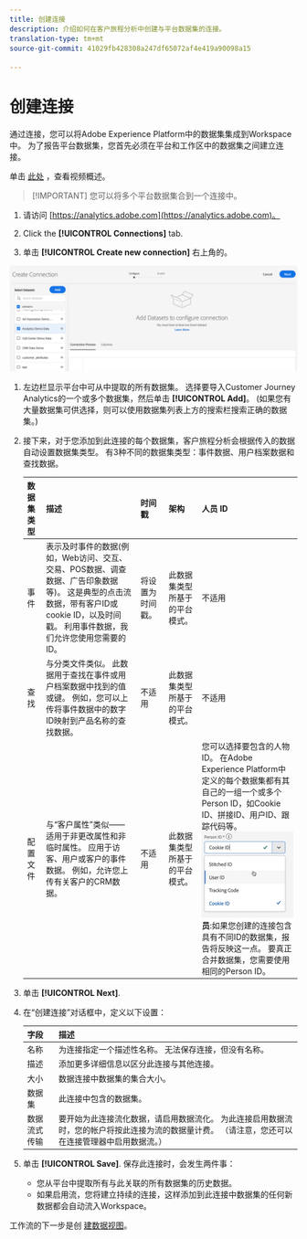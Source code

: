 ```yaml
---
title: 创建连接
description: 介绍如何在客户旅程分析中创建与平台数据集的连接。
translation-type: tm+mt
source-git-commit: 41029fb428308a247df65072af4e419a90098a15

---
```



# 创建连接

通过连接，您可以将Adobe Experience Platform中的数据集集成到Workspace中。 为了报告平台数据集，您首先必须在平台和工作区中的数据集之间建立连接。

单击 [此处](https://docs.adobe.com/content/help/en/platform-learn/tutorials/cja/connecting-customer-journey-analytics-to-data-sources-in-platform.html) ，查看视频概述。

>[!IMPORTANT] 您可以将多个平台数据集合到一个连接中。

1. 请访问 [https://analytics.adobe.com](https://analytics.adobe.com)。

1. Click the **[!UICONTROL Connections]** tab.

1. 单击 **[!UICONTROL Create new connection]** 右上角的。

![创建连接](assets/create-connection.png)

1. 左边栏显示平台中可从中提取的所有数据集。 选择要导入Customer Journey Analytics的一个或多个数据集，然后单击 **[!UICONTROL Add]**。 (如果您有大量数据集可供选择，则可以使用数据集列表上方的搜索栏搜索正确的数据集。)

1. 接下来，对于您添加到此连接的每个数据集，客户旅程分析会根据传入的数据自动设置数据集类型。 有3种不同的数据集类型：事件数据、用户档案数据和查找数据。

   | 数据集类型 | 描述 | 时间戳 | 架构 | 人员 ID |
   |---|---|---|---|---|
   | 事件 | 表示及时事件的数据(例如，Web访问、交互、交易、POS数据、调查数据、广告印象数据等)。 这是典型的点击流数据，带有客户ID或cookie ID，以及时间戳。 利用事件数据，我们允许您使用您需要的ID。 | 将设置为时间戳。 | 此数据集类型所基于的平台模式。 | 不适用 |
   | 查找 | 与分类文件类似。 此数据用于查找在事件或用户档案数据中找到的值或键。 例如，您可以上传将事件数据中的数字ID映射到产品名称的查找数据。 | 不适用 | 此数据集类型所基于的平台模式。 | 不适用 |
   | 配置文件 | 与“客户属性”类似——适用于非更改属性和非临时属性。 应用于访客、用户或客户的事件数据。 例如，允许您上传有关客户的CRM数据。 | 不适用 | 此数据集类型所基于的平台模式。 | 您可以选择要包含的人物ID。 在Adobe Experience Platform中定义的每个数据集都有其自己的一组一个或多个Person ID，如Cookie ID、拼接ID、用户ID、跟踪代码等。<br>![人](assets/person-id.png)**员&#x200B;**:如果您创建的连接包含具有不同ID的数据集，报告将反映这一点。 要真正合并数据集，您需要使用相同的Person ID。 |

1. 单击 **[!UICONTROL Next]**.

1. 在“创建连接”对话框中，定义以下设置：

   | 字段 | 描述 |
   |---|---|
   | 名称 | 为连接指定一个描述性名称。 无法保存连接，但没有名称。 |
   | 描述 | 添加更多详细信息以区分此连接与其他连接。 |
   | 大小 | 数据连接中数据集的集合大小。 |
   | 数据集 | 此连接中包含的数据集。 |
   | 数据流式传输 | 要开始为此连接流化数据，请启用数据流化。 为此连接启用数据流时，您的帐户将按此连接为流的数据量计费。 （请注意，您还可以在连接管理器中启用数据流。） |

1. 单击 **[!UICONTROL Save]**. 保存此连接时，会发生两件事：

   * 您从平台中提取所有与此关联的所有数据集的历史数据。
   * 如果启用流，您将建立持续的连接，这样添加到此连接中数据集的任何新数据都会自动流入Workspace。

工作流的下一步是创 [建数据视图](/help/data-views/create-dataview.md)。
